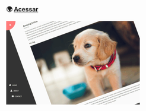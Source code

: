 ### :earth_africa: [Acessar](https://beatriz-dadalto.github.io/50projects50days-html-css-js/day3-rotating-navigation)

<img src="https://raw.githubusercontent.com/beatriz-dadalto/50projects50days-html-css-js/main/day3-rotating-navigation/image-demo.gif" width="360px"/>
